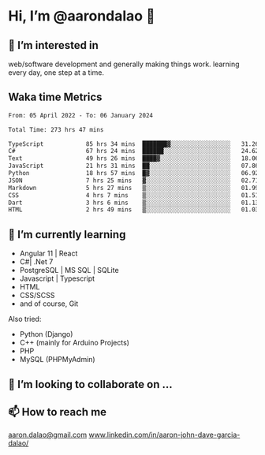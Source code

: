 # __Hi, I’m @aarondalao__ 👋 
## 👀 I’m interested in 
web/software development and generally making things work.
learning every day, one step at a time. 

## Waka time Metrics
<!--START_SECTION:waka-->

```txt
From: 05 April 2022 - To: 06 January 2024

Total Time: 273 hrs 47 mins

TypeScript            85 hrs 34 mins  ███████▓░░░░░░░░░░░░░░░░░   31.26 %
C#                    67 hrs 24 mins  ██████░░░░░░░░░░░░░░░░░░░   24.62 %
Text                  49 hrs 26 mins  ████▓░░░░░░░░░░░░░░░░░░░░   18.06 %
JavaScript            21 hrs 31 mins  ██░░░░░░░░░░░░░░░░░░░░░░░   07.86 %
Python                18 hrs 57 mins  █▓░░░░░░░░░░░░░░░░░░░░░░░   06.92 %
JSON                  7 hrs 25 mins   ▓░░░░░░░░░░░░░░░░░░░░░░░░   02.71 %
Markdown              5 hrs 27 mins   ▒░░░░░░░░░░░░░░░░░░░░░░░░   01.99 %
CSS                   4 hrs 7 mins    ▒░░░░░░░░░░░░░░░░░░░░░░░░   01.51 %
Dart                  3 hrs 6 mins    ▒░░░░░░░░░░░░░░░░░░░░░░░░   01.13 %
HTML                  2 hrs 49 mins   ▒░░░░░░░░░░░░░░░░░░░░░░░░   01.03 %
```

<!--END_SECTION:waka-->

## 🌱 I’m currently learning 

- Angular 11 | React 
- C#| .Net 7
- PostgreSQL | MS SQL | SQLite
- Javascript | Typescript
- HTML 
- CSS/SCSS
- and of course, Git 


Also tried:
- Python (Django)
- C++ (mainly for Arduino Projects)
- PHP
- MySQL (PHPMyAdmin)


## 💞️ I’m looking to collaborate on ...

## 📫 How to reach me 
aaron.dalao@gmail.com
www.linkedin.com/in/aaron-john-dave-garcia-dalao/

<!---
aarondalao/aarondalao is a ✨ special ✨ repository because its `README.md` (this file) appears on your GitHub profile.
You can click the Preview link to take a look at your changes.
--->

